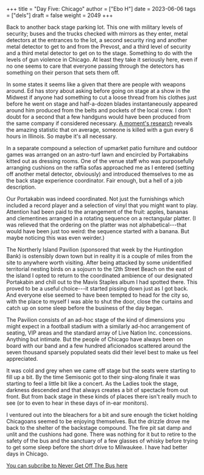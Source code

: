 +++
title = "Day Five: Chicago"
author = ["Ebo H"]
date = 2023-06-06
tags = ["dels"]
draft = false
weight = 2049
+++

Back to another back stage parking lot. This one with military levels of security; buses and the trucks checked with mirrors as they enter, metal detectors at the entrances to the lot, a second security ring and another metal detector to get to and from the Prevost, and a third level of security and a third metal detector to get on to the stage. Something to do with the levels of gun violence in Chicago. At least they take it seriously here, even if no one seems to care that everyone passing through the detectors has something on their person that sets them off.

In some states it seems like a given that there are people with weapons around. Ed has story about asking before going on stage at a show in the Midwest if anyone had something to cut a loose thread from his clothes just before he went on stage and half-a-dozen blades instantaneously appeared around him produced from the belts and pockets of the local crew. I don't doubt for a second that a few handguns would have been produced from the same company if considered necessary. [A moment's research](https://oneaimil.org/the-issue/impact-of-gun-violence/) reveals the amazing statistic that on average, someone is killed with a gun every 6 hours in Illinois. So maybe it's all necessary.

In a separate compound a selection of upmarket patio furniture and outdoor games was arranged on an astro-turf lawn and encircled by Portakabins kitted out as dressing rooms. One of the venue staff who was purposefully arranging cushions on the raffia sofas approached me as I entered (setting off another metal detector, obviously) and introduced themselves to me as the back stage experience coordinator. Fair enough, but a hell of a job description.

Our Portakabin was indeed coordinated. Not just the furnishings which included a record player and a selection of vinyl that you might want to play. Attention had been paid to the arrangement of the fruit: apples, bananas and clementines arranged in a rotating sequence on a rectangular platter. (I was relieved that the ordering on the platter was not alphabetical---that would have been just too weird: the sequence started with a banana. But maybe noticing this was even weirder.)

The Northerly Island Pavilion (sponsored that week by the Huntingdon Bank) is ostensibly down town but in reality it is a couple of miles from the site to anywhere worth visiting. After being attacked by some unidentified territorial nesting birds on a sojourn to the !2th Street Beach on the east of the island I opted to return to the coordinated ambience of our designated Portakabin and chill out to the Mavis Staples album I had spotted there. This proved to be a useful choice---it started pissing down just as I got back. And everyone else seemed to have been tempted to head for the city so, with the place to myself I was able to shut the door, close the curtains and catch up on some sleep before the business of the day began.

The Pavilion consists of an ad-hoc stage of the kind of dimensions you might expect in a football stadium with a similarly ad-hoc arrangement of seating, VIP areas and the standard array of Live Nation Inc. concessions. Anything but intimate. But the people of Chicago have always been on board with our band and a few hundred aficionados scattered around the seven thousand sparsely populated seats did their level best to make us feel appreciated.

It was cold and grey when we came off stage but the seats were starting to fill up a bit. By the time Semisonic got to their sing-along finale it was starting to feel a little bit like a concert. As the Ladies took the stage, darkness descended and that always creates a bit of spectacle from out front. But from back stage in these kinds of places there isn't really much to see (or to even to hear in these days of in-ear monitors).

I ventured out into the bleachers for a bit and sure enough the ticket holding Chicagoans seemed to be enjoying themselves. But the drizzle drove me back to the shelter of the backstage compound. The fire pit sat damp and unlit and the cushions had gone. There was nothing for it but to retire to the safety of the bus and the sanctuary of a few glasses of whisky before trying to get some sleep before the short drive to Milwaukee. I have had better days in Chicago.

[You can subcribe to Never Get Off The Bus here](https://never-get-off-the-bus.ghost.io/#/portal/)
